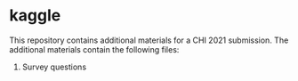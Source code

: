 # kaggle

This repository contains additional materials for a CHI 2021 submission.
The additional materials contain the following files:

1. Survey questions
